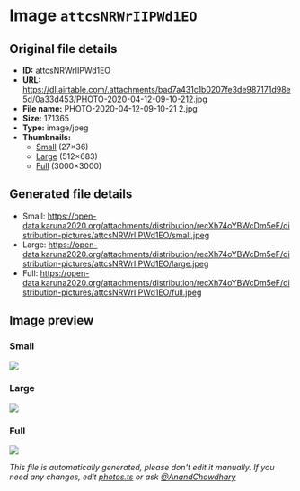 # Image `attcsNRWrIIPWd1EO`

## Original file details

- **ID:** attcsNRWrIIPWd1EO
- **URL:** https://dl.airtable.com/.attachments/bad7a431c1b0207fe3de987171d98e5d/0a33d453/PHOTO-2020-04-12-09-10-212.jpg
- **File name:** PHOTO-2020-04-12-09-10-21 2.jpg
- **Size:** 171365
- **Type:** image/jpeg
- **Thumbnails:**
  - [Small](https://dl.airtable.com/.attachmentThumbnails/821da4ff133b4ee2d1660fb66d68015e/39f74881) (27×36)
  - [Large](https://dl.airtable.com/.attachmentThumbnails/d3fd566737ecf8bd6343b16c9642cae1/267f80ae) (512×683)
  - [Full](https://dl.airtable.com/.attachmentThumbnails/ff0e448a16557a26544bc400a2f83987/fbc3a0be) (3000×3000)

## Generated file details

- Small: https://open-data.karuna2020.org/attachments/distribution/recXh74oYBWcDm5eF/distribution-pictures/attcsNRWrIIPWd1EO/small.jpeg
- Large: https://open-data.karuna2020.org/attachments/distribution/recXh74oYBWcDm5eF/distribution-pictures/attcsNRWrIIPWd1EO/large.jpeg
- Full: https://open-data.karuna2020.org/attachments/distribution/recXh74oYBWcDm5eF/distribution-pictures/attcsNRWrIIPWd1EO/full.jpeg

## Image preview

### Small

![](https://open-data.karuna2020.org/attachments/distribution/recXh74oYBWcDm5eF/distribution-pictures/attcsNRWrIIPWd1EO/small.jpeg)

### Large

![](https://open-data.karuna2020.org/attachments/distribution/recXh74oYBWcDm5eF/distribution-pictures/attcsNRWrIIPWd1EO/large.jpeg)

### Full

![](https://open-data.karuna2020.org/attachments/distribution/recXh74oYBWcDm5eF/distribution-pictures/attcsNRWrIIPWd1EO/full.jpeg)

_This file is automatically generated, please don't edit it manually. If you need any changes, edit [photos.ts](/photos.ts) or ask [@AnandChowdhary](https://github.com/AnandChowdhary)_
